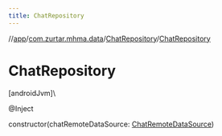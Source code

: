 ```yaml
---
title: ChatRepository
---
```

//[app](../../../index.html)/[com.zurtar.mhma.data](../index.html)/[ChatRepository](index.html)/[ChatRepository](-chat-repository.html)



# ChatRepository



[androidJvm]\




@Inject



constructor(chatRemoteDataSource: [ChatRemoteDataSource](../-chat-remote-data-source/index.html))



